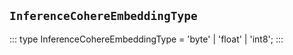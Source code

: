 ## `InferenceCohereEmbeddingType`
:::
type InferenceCohereEmbeddingType = 'byte' | 'float' | 'int8';
:::
